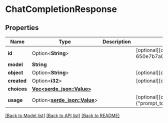 # ChatCompletionResponse

## Properties

Name | Type | Description | Notes
------------ | ------------- | ------------- | -------------
**id** | Option<**String**> |  | [optional][default to 0c75d0af-ec3a-4a03-a975-650e7b7a00a6]
**model** | **String** |  | 
**object** | Option<**String**> |  | [optional][default to chat.completion]
**created** | Option<**i32**> |  | [optional][default to 1689604236]
**choices** | [**Vec<serde_json::Value>**](serde_json::Value.md) |  | 
**usage** | Option<[**serde_json::Value**](.md)> |  | [optional][default to {"prompt_tokens":0,"completion_tokens":0,"total_tokens":0}]

[[Back to Model list]](../README.md#documentation-for-models) [[Back to API list]](../README.md#documentation-for-api-endpoints) [[Back to README]](../README.md)


